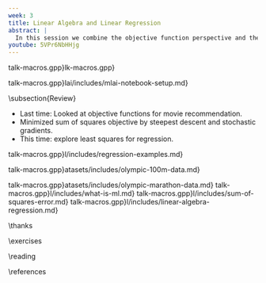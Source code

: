 ```yaml
---
week: 3
title: Linear Algebra and Linear Regression
abstract: |
  In this session we combine the objective function perspective and the probabilistic perspective on *linear regression*. We motivate the importance of *linear algebra* by showing how much faster we can complete a linear regression using linear algebra.
youtube: 5VPr6NbHHjg
---
```


talk-macros.gpp}lk-macros.gpp}

talk-macros.gpp}lai/includes/mlai-notebook-setup.md}

\subsection{Review}

* Last time: Looked at objective functions for movie recommendation.
* Minimized sum of squares objective by steepest descent and stochastic gradients.
* This time: explore least squares for regression.

talk-macros.gpp}l/includes/regression-examples.md}

talk-macros.gpp}atasets/includes/olympic-100m-data.md}


talk-macros.gpp}atasets/includes/olympic-marathon-data.md}
talk-macros.gpp}l/includes/what-is-ml.md}
talk-macros.gpp}l/includes/sum-of-squares-error.md}
talk-macros.gpp}l/includes/linear-algebra-regression.md}

\thanks

\exercises

\reading

\references
